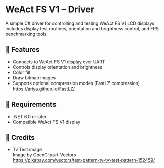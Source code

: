 # WeAct FS V1 – Driver 
A simple C# driver for controlling and testing WeAct FS V1 LCD displays.
Includes display test routines, orientation and brightness control, and FPS benchmarking tools.

## 🚀 Features
* Connects to WeAct FS V1 display over UART
* Controls display orientation and brightness
* Color fill
* Draw bitmap images
* Supports optional compression modes (FastLZ compression)
  https://ariya.github.io/FastLZ/

## 🧰 Requirements
* .NET 6.0 or later
* Compatible WeAct FS V1 display

## 🧾 Credits
* Tv Test image  
  Image by OpenClipart-Vectors  
https://pixabay.com/vectors/test-pattern-tv-tv-test-pattern-152459/

